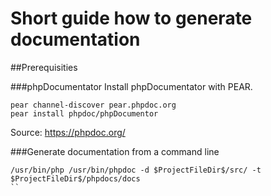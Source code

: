 # Short guide how to generate documentation


##Prerequisities

###phpDocumentator
Install phpDocumentator with PEAR.

````
pear channel-discover pear.phpdoc.org
pear install phpdoc/phpDocumentor
````

Source: https://phpdoc.org/

###Generate documentation from a command line
````
/usr/bin/php /usr/bin/phpdoc -d $ProjectFileDir$/src/ -t $ProjectFileDir$/phpdocs/docs
``


